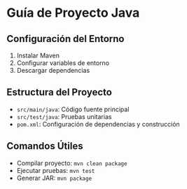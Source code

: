 # Guía de Proyecto Java

## Configuración del Entorno
1. Instalar Maven
2. Configurar variables de entorno
3. Descargar dependencias

## Estructura del Proyecto
- `src/main/java`: Código fuente principal
- `src/test/java`: Pruebas unitarias
- `pom.xml`: Configuración de dependencias y construcción

## Comandos Útiles
- Compilar proyecto: `mvn clean package`
- Ejecutar pruebas: `mvn test`
- Generar JAR: `mvn package`
